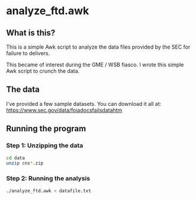 # analyze_ftd.awk

## What is this?

This is a simple Awk script to analyze the data files provided by the SEC for failure to delivers.

This became of interest during the GME / WSB fiasco. I wrote this simple Awk script to crunch the data.


## The data
I've provided a few sample datasets. You can download it all at: https://www.sec.gov/data/foiadocsfailsdatahtm


## Running the program

### Step 1: Unzipping the data

```bash
cd data
unzip cns*.zip
```

### Step 2: Running the analysis

```bash
./analyze_ftd.awk < datafile.txt
```
